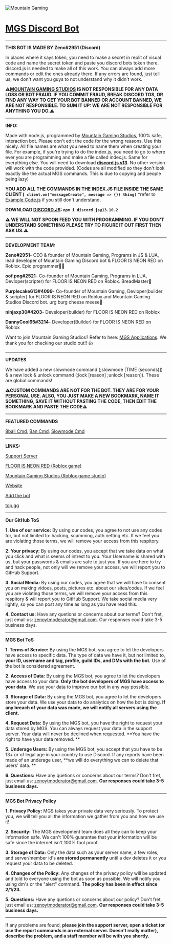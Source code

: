 ![Mountain Gaming](https://user-images.githubusercontent.com/119907481/219535225-afbc528f-a45b-457c-ba10-9ca6ffd742e1.png)

# [MGS Discord Bot](https://discord.com/api/oauth2/authorize?client_id=962834876665577542&permissions=534723819584&scope=bot%20applications.commands)
------------------------------------------------------------------------------------------------------------------------------------------------------
**THIS BOT IS MADE BY Zeno#2951 (Discord)**

In places where it says token, you need to make a secret in replit of visual code and name the secret token and paste you discord bots token there. discord.js is needed to make all of this work. You can always add more commands or edit the ones already there. If any errors are found, just tell us, we don't want you guys to not understand why it didn't work.

**⚠️[MOUNTAIN GAMING STUDIOS](https://mountaingamingstudio.wixsite.com/mountaingaming) IS NOT RESPONSIBLE FOR ANY DATA LOSS OR BOT FRAUD. IF YOU COMMIT FRAUD, BREAK DISCORD TOS, OR FIND ANY WAY TO GET YOUR BOT BANNED OR ACCOUNT BANNED, WE ARE NOT RESPONSIBLE. TO SUM IT UP: WE ARE NOT RESPONSIBLE FOR ANYTHING YOU DO.⚠️**

------------------------------------------------------------------------------------------------------------------------------------------------------
**INFO:**

Made with node.js, programmed by [Mountain Gaming Studios](https://mountaingamingstudio.wixsite.com/mountaingaming), 100% safe, interaction bot. Please don't edit the code for the wrong reasons. Use this nicely. All file names are what you need to name them when creating your file. For example, if you're trying to do the index.js, you need to go to where ever you are programming and make a file called index.js. Same for everything else. You will need to download **[discord.js v13](https://discord.js.org/#/)**. No other version will work with the code provided. (Codes are all modified so they don't look exactly like the actual MGS commands. This is due to copying and people being lazy)

**YOU ADD ALL THE COMMANDS IN THE INDEX.JS FILE INSIDE THE SAME CLIENT (``` client.on("messageCreate", message => {}) thing)```** *refer to [Example Code.js](https://github.com/Zenoleader/MGS-Bot/blob/main/Example%20Code.js) if you still don't understand.

**DOWNLOAD [DISCORD.JS](https://discord.js.org/#/): ```npm i discord.js@13.10.2```**

**⚠️ WE WILL NOT SPOON FEED YOU WITH PROGRAMMING. IF YOU DON'T UNDERSTAND SOMETHING PLEASE TRY TO FIGURE IT OUT FIRST THEN ASK US.⚠️**

------------------------------------------------------------------------------------------------------------------------------------------------------
**DEVELOPMENT TEAM:**

**Zeno#2951**- CEO & founder of Mountain Gaming, Programs in JS & LUA, lead developer of Mountain Gaming Discord bot & FLOOR IS NEON RED on Roblox. Epic programmer🧑‍💻

**oof.png#2521**- Co-founder of Mountain Gaming, Programs in LUA, Devloper(scripter) for FLOOR IS NEON RED on Roblox. BreadMaster🍞

**Purplecake613#4099**- Co-founder of Mountain Gaming, Devloper(builder & scripter) for FLOOR IS NEON RED on Roblox and Mountain Gaming Studios Discord bot. urg burg cheese meese🧀

**ninjaxp30#4203**- Developer(builder) for FLOOR IS NEON RED on Roblox

**DannyCool65#3214**- Developer(Builder) for FLOOR IS NEON RED on Roblox

Want to join Mountain Gaming Studios? Refer to here: [MGS Applications](https://github.com/Zenoleader/MGS-Bot/blob/main/.github/ISSUES%20TEMPLATE/Applications.md). We thank you for checking our studio out!! 👍

------------------------------------------------------------------------------------------------------------------------------------------------------
**UPDATES**

We have added a new slowmode command (;slowmode [TIME (seconds)]) & a new lock & unlock command (;lock [reason] ;unlock [reason]). These are global commands! 

**⚠️CUSTOM COMMANDS ARE NOT FOR THE BOT. THEY ARE FOR YOUR PERSONAL USE. ALSO, YOU JUST MAKE A NEW BOOKMARK, NAME IT SOMETHING, SAVE IT WITHOUT PASTING THE CODE, THEN EDIT THE BOOKMARK AND PASTE THE CODE⚠️**

------------------------------------------------------------------------------------------------------------------------------------------------------
**FEATURED COMMANDS**

[8ball Cmd](https://github.com/Zenoleader/MGS-Bot/blob/main/Commands/Fun/8ball.js),
[Ban Cmd](https://github.com/Zenoleader/MGS-Bot/blob/main/Commands/Moderation/Ban.js),
[Slowmode Cmd](https://github.com/Zenoleader/MGS-Bot/blob/main/Commands/Moderation/slowmode.js)

------------------------------------------------------------------------------------------------------------------------------------------------------
**LINKS:**

[Support Server](https://discord.gg/zenoyt-official-server-845476765702946846)

[FLOOR IS NEON RED (Roblox game)](https://www.roblox.com/games/7231457999/FLOOR-IS-NEON-RED)

[Mountain Gaming Studios (Roblox game studio)](https://www.roblox.com/groups/11791011/Mountain-Gaming-Studios)

[Website](https://mountainggamingstudio.wixsite.com/mountaingaming)

[Add the bot](https://discord.com/api/oauth2/authorize?client_id=962834876665577542&permissions=534723819584&scope=bot%20applications.commands)

[top.gg](https://top.gg/bot/962834876665577542)

------------------------------------------------------------------------------------------------------------------------------------------------------
**Our GitHub ToS**

**1. Use of our service:** By using our codes, you agree to not use any codes for, but not limited to: hacking, scamming, auth netting etc. If we feel you are violating those terms, we will remove your access from this respitory.

**2. Your privacy:** By using our codes, you accept that we take data on what you click and what is seems of intrest to you. Your Username is shared with us, but your passwords & emails are safe to just you. If you are here to try and hack people, not only will we remove your access, we will report you to GitHub Support.

**3. Social Media:** By using our codes, you agree that we will have to consent you on making vidoes, posts, pictures etc. about our sites/codes. If we feel you are violating those terms, we will remove your access from this respitory & will report you to GitHub Support. We take social media very lightly, so you can post any time as long as you have read this.

**4. Contact us:** Have any quetions or concerns about our terms? Don't fret, just email us: [zenoytmoderator@gmail.com](https://mail.google.com/mail/u/0/?tab=rm&ogbl#inbox?compose=GTvVlcSGKZhBszrHHTQmKjJcLfbLQSHChbjFFbfRvSgDwxjnXSzVFDqcfTfNLFfRzhXtGlZZzqBKr). Our responses could take 3-5 business days.

------------------------------------------------------------------------------------------------------------------------------------------------------
**MGS Bot ToS**

**1. Terms of Service:** By using the MGS bot, you agree to let the developers have access to specific data. The type of data we have it, but not limited to, **your ID, username and tag, profile, guild IDs, and DMs with the bot.** Use of the bot is considered agreement.

**2. Access of Data:** By using the MGS bot, you agree to let the developers have access to your data. **Only the bot developers of MGS have access to your data**. We use your data to improve our bot in any way possible.

**3. Storage of Data:** By using the MGS bot, you agree to let the developers store your data. We use your data to do analytics on how the bot is doing. **If any breach of your data was made, we will notify all servers using the client.**

**4. Request Data:** By using the MGS bot, you have the right to request your data stored by MGS. You can always request your data in the support server. Your data will never be declined when requested. **You have the right to have your data removed. **

**5. Underage Users:** By using the MGS bot, you accept that you have to be 13+ or of legal age in your country to use Discord. If any reports have been made of an underage user, **we will do everything we can to delete that users' data. **

**6. Questions:** Have any quetions or concerns about our terms? Don't fret, just email us: [zenoytmoderator@gmail.com](https://mail.google.com/mail/u/0/?tab=rm&ogbl#inbox?compose=GTvVlcSGKZhBszrHHTQmKjJcLfbLQSHChbjFFbfRvSgDwxjnXSzVFDqcfTfNLFfRzhXtGlZZzqBKr). **Our responses could take 3-5 business days.**

------------------------------------------------------------------------------------------------------------------------------------------------------
**MGS Bot Privacy Policy**

**1. Privacy Policy:** MGS takes your private data very seriously. To protect you, we will tell you all the information we gather from you and how we use it!

**2. Security:** The MGS development team does all they can to keep your information safe. We can't 100% guarantee that your information will be safe since the internet isn't 100% fool proof.

**3. Storage of Data:** Only the data such as your server name, a few roles, and server/member id's **are stored permanently** until a dev deletes it or you request your data to be deleted.

**4. Changes of the Policy:** Any changes of the privacy policy will be updated and told to everyone using the bot as soon as possible. We will notify you using dm's or the "alert" command. **The policy has been in effect since 2/1/23.**

**5. Questions:** Have any quetions or concerns about our policy? Don't fret, just email us: [zenoytmoderator@gmail.com](https://mail.google.com/mail/u/0/?tab=rm&ogbl#inbox?compose=GTvVlcSGKZhBszrHHTQmKjJcLfbLQSHChbjFFbfRvSgDwxjnXSzVFDqcfTfNLFfRzhXtGlZZzqBKr). **Our responses could take 3-5 business days.**

------------------------------------------------------------------------------------------------------------------------------------------------------
If any problems are found, **please join the support server, open a ticket (or use the report commands in an external server. Doesn't really matter), describe the problem, and a staff member will be with you shortly.**
